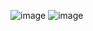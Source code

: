 ![image](https://github.com/ICFA/sk_box/assets/87987489/7e5b3d81-1c9f-419f-8a58-e1d78efd2683)
![image](https://github.com/ICFA/sk_box/assets/87987489/4cf1f753-3961-4dfe-ac75-7259fca2366f)
